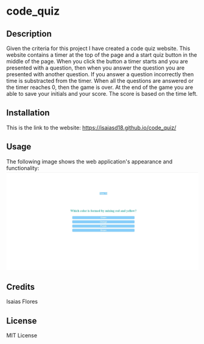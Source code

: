 # code_quiz

## Description

Given the criteria for this project I have created a code quiz website. This website contains a timer at the top of the page and a start quiz button in the middle of the page. When you click the button a timer starts and you are presented with a question, then when you answer the question you are presented with another question. If you answer a question incorrectly then time is substracted from the timer. When all the questions are answered or the timer reaches 0, then the game is over. At the end of the game you are able to save your initials and your score. The score is based on the time left. 


## Installation
This is the link to the website: 
 https://isaiasd18.github.io/code_quiz/



## Usage

The following image shows the web application's appearance and functionality:
![Contains a main page, start button, timer, buttons with choises, questions, score, input for the initials and a summit button](./images/code_quiz.jpeg)


## Credits

Isaias Flores

## License

MIT License